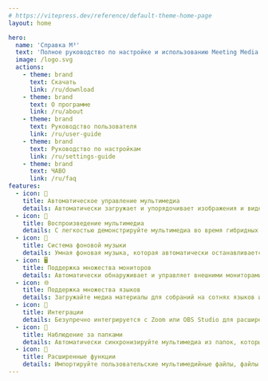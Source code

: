 ```yaml
---
# https://vitepress.dev/reference/default-theme-home-page
layout: home

hero:
  name: 'Справка M³'
  text: 'Полное руководство по настройке и использованию Meeting Media Manager'
  image: /logo.svg
  actions:
    - theme: brand
      text: Скачать
      link: /ru/download
    - theme: brand
      text: О программе
      link: /ru/about
    - theme: brand
      text: Руководство пользователя
      link: /ru/user-guide
    - theme: brand
      text: Руководство по настройкам
      link: /ru/settings-guide
    - theme: brand
      text: ЧАВО
      link: /ru/faq
features:
  - icon: 🚀
    title: Автоматическое управление мультимедиа
    details: Автоматически загружает и упорядочивает изображения и видео для встреч собрания на любом языке, доступном на официальном веб-сайте Свидетелей Иеговы.
  - icon: 🎦
    title: Воспроизведение мультимедиа
    details: С легкостью демонстрируйте мультимедиа во время гибридных или очных встреч с помощью расширенных функций управления, возможностей масштабирования/панорамирования и пользовательских настроек тайминга.
  - icon: 🎵
    title: Система фоновой музыки
    details: Умная фоновая музыка, которая автоматически останавливается перед началом встреч и перезапускается одним щелчком мыши после их окончания.
  - icon: 🖥️
    title: Поддержка множества мониторов
    details: Автоматически обнаруживает и управляет внешними мониторами для беспрепятственного воспроизведения мультимедиа и отображения веб-сайта.
  - icon: 🌐
    title: Поддержка множества языков
    details: Загружайте медиа материалы для собраний на сотнях языков и используйте интерфейс M³ на любом из множества доступных языков.
  - icon: 🧩
    title: Интеграции
    details: Безупречно интегрируется с Zoom или OBS Studio для расширенного управления мультимедиа и воспроизведения во время встреч.
  - icon: 📁
    title: Наблюдение за папками
    details: Автоматически синхронизируйте мультимедиа из папок, которые наблюдаются (например, Dropbox или OneDrive), и экспортируйте мультимедиа в папки.
  - icon: 🎯
    title: Расширенные функции
    details: Импортируйте пользовательские мультимедийные файлы, файлы JWPUB, плейлисты, аудиозаписи Библии и управляйте различными собраниями.
---
```

